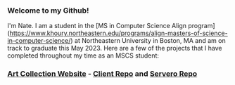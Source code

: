 ### Welcome to my Github!
I'm Nate. I am a student in the [MS in Computer Science Align program] (https://www.khoury.northeastern.edu/programs/align-masters-of-science-in-computer-science/) at Northeastern University in Boston, MA and am on track to graduate this May 2023. Here are a few of the projects that I have completed throughout my time as an MSCS student:

### [Art Collection Website](https://friendly-longma-f9c0b7.netlify.app/) - [Client Repo](https://github.com/nziegler87/CS5610-Art-Collector-Website) and [Servero Repo](../CS5610-Art-Collector-Website-Server)
